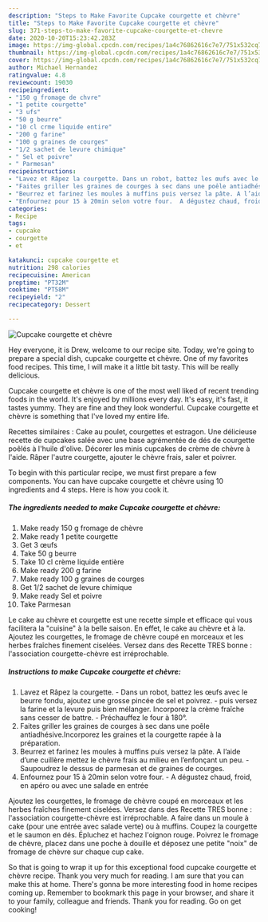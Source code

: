 ```yaml
---
description: "Steps to Make Favorite Cupcake courgette et chèvre"
title: "Steps to Make Favorite Cupcake courgette et chèvre"
slug: 371-steps-to-make-favorite-cupcake-courgette-et-chevre
date: 2020-10-20T15:23:42.283Z
image: https://img-global.cpcdn.com/recipes/1a4c76862616c7e7/751x532cq70/cupcake-courgette-et-chevre-photo-principale-de-la-recette.jpg
thumbnail: https://img-global.cpcdn.com/recipes/1a4c76862616c7e7/751x532cq70/cupcake-courgette-et-chevre-photo-principale-de-la-recette.jpg
cover: https://img-global.cpcdn.com/recipes/1a4c76862616c7e7/751x532cq70/cupcake-courgette-et-chevre-photo-principale-de-la-recette.jpg
author: Michael Hernandez
ratingvalue: 4.8
reviewcount: 19030
recipeingredient:
- "150 g fromage de chvre"
- "1 petite courgette"
- "3 ufs"
- "50 g beurre"
- "10 cl crme liquide entire"
- "200 g farine"
- "100 g graines de courges"
- "1/2 sachet de levure chimique"
- " Sel et poivre"
- " Parmesan"
recipeinstructions:
- "Lavez et Râpez la courgette. Dans un robot, battez les œufs avec le beurre fondu, ajoutez une grosse pincée de sel et poivrez.  puis versez la farine et la levure puis bien mélanger. Incorporez la crème fraîche sans cesser de battre. Préchauffez le four à 180°."
- "Faites griller les graines de courges à sec dans une poêle antiadhésive.Incorporez les graines et la courgette rapée à la préparation."
- "Beurrez et farinez les moules à muffins puis versez la pâte. A l’aide d’une cuillère mettez le chèvre frais au milieu en l’enfonçant un peu.  Saupoudrez le dessus de parmesan et de graines de courges."
- "Enfournez pour 15 à 20min selon votre four.  A dégustez chaud, froid, en apéro ou avec une salade en entrée"
categories:
- Recipe
tags:
- cupcake
- courgette
- et

katakunci: cupcake courgette et 
nutrition: 298 calories
recipecuisine: American
preptime: "PT32M"
cooktime: "PT58M"
recipeyield: "2"
recipecategory: Dessert

---
```



![Cupcake courgette et chèvre](https://img-global.cpcdn.com/recipes/1a4c76862616c7e7/751x532cq70/cupcake-courgette-et-chevre-photo-principale-de-la-recette.jpg)

Hey everyone, it is Drew, welcome to our recipe site. Today, we're going to prepare a special dish, cupcake courgette et chèvre. One of my favorites food recipes. This time, I will make it a little bit tasty. This will be really delicious.

Cupcake courgette et chèvre is one of the most well liked of recent trending foods in the world. It's enjoyed by millions every day. It's easy, it's fast, it tastes yummy. They are fine and they look wonderful. Cupcake courgette et chèvre is something that I've loved my entire life.

Recettes similaires : Cake au poulet, courgettes et estragon. Une délicieuse recette de cupcakes salée avec une base agrémentée de dés de courgette poêlés à l&#39;huile d&#39;olive. Décorer les minis cupcakes de crème de chèvre à l&#39;aide. Râper l&#39;autre courgette, ajouter le chèvre frais, saler et poivrer.


To begin with this particular recipe, we must first prepare a few components. You can have cupcake courgette et chèvre using 10 ingredients and 4 steps. Here is how you cook it.

<!--inarticleads1-->

##### The ingredients needed to make Cupcake courgette et chèvre:

1. Make ready 150 g fromage de chèvre
1. Make ready 1 petite courgette
1. Get 3 œufs
1. Take 50 g beurre
1. Take 10 cl crème liquide entière
1. Make ready 200 g farine
1. Make ready 100 g graines de courges
1. Get 1/2 sachet de levure chimique
1. Make ready  Sel et poivre
1. Take  Parmesan


Le cake au chèvre et courgette est une recette simple et efficace qui vous facilitera la &#34;cuisine&#34; à la belle saison. En effet, le cake au chèvre et à la. Ajoutez les courgettes, le fromage de chèvre coupé en morceaux et les herbes fraîches finement ciselées. Versez dans des Recette TRES bonne : l&#39;association courgette-chèvre est irréprochable. 

<!--inarticleads2-->

##### Instructions to make Cupcake courgette et chèvre:

1. Lavez et Râpez la courgette. - Dans un robot, battez les œufs avec le beurre fondu, ajoutez une grosse pincée de sel et poivrez.  - puis versez la farine et la levure puis bien mélanger. Incorporez la crème fraîche sans cesser de battre. - Préchauffez le four à 180°.
1. Faites griller les graines de courges à sec dans une poêle antiadhésive.Incorporez les graines et la courgette rapée à la préparation.
1. Beurrez et farinez les moules à muffins puis versez la pâte. A l’aide d’une cuillère mettez le chèvre frais au milieu en l’enfonçant un peu.  - Saupoudrez le dessus de parmesan et de graines de courges.
1. Enfournez pour 15 à 20min selon votre four.  - A dégustez chaud, froid, en apéro ou avec une salade en entrée


Ajoutez les courgettes, le fromage de chèvre coupé en morceaux et les herbes fraîches finement ciselées. Versez dans des Recette TRES bonne : l&#39;association courgette-chèvre est irréprochable. A faire dans un moule à cake (pour une entrée avec salade verte) ou à muffins. Coupez la courgette et le saumon en dés. Épluchez et hachez l&#39;oignon rouge. Poivrez le fromage de chèvre, placez dans une poche à douille et déposez une petite &#34;noix&#34; de fromage de chèvre sur chaque cup cake. 

So that is going to wrap it up for this exceptional food cupcake courgette et chèvre recipe. Thank you very much for reading. I am sure that you can make this at home. There's gonna be more interesting food in home recipes coming up. Remember to bookmark this page in your browser, and share it to your family, colleague and friends. Thank you for reading. Go on get cooking!

